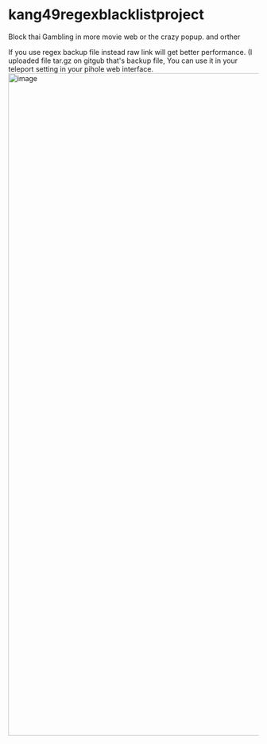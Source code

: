 # kang49regexblacklistproject
Block thai Gambling in more movie web or the crazy popup.
and orther

If you use regex backup file instead raw link will get better performance. (I uploaded file tar.gz on gitgub that's backup file, You can use it in your teleport setting in your pihole web interface.
<img width="1332" alt="image" src="https://user-images.githubusercontent.com/81503963/154835706-2e16eab3-12bf-4c8f-ab07-fa563b83380b.png">
